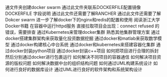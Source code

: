 通文件夹创建docker swarm
通过此文件夹联系DOCKERFILE配置镜像
DOCKERFILE 字段说明
通过此文件还需要了解RANCHER
通过此文件还需要了解Dokcer swarm
进一步了解docker下的nginx和redis的配置和使用
阅读浙江大学Docker书籍
在容器中运行httpd服务
直接拉取项目会出现：connect refused 的错误，需要排查
通过Kubernetes来管理docker集群
熟悉其他集群管理方案
通过docker搭建集群架构来获取量化投资数据挖掘
通过docker和matlab来获取数学模型
通过docker构建核心中台系统
通过docker和kubernetes来搭建容器化集群
通过docker封装python项目
通过docker封装c++项目
如何把项目进行合理的拆封然后分别通过docker进行包裹运行
如何解决不同项目的容器通信
如何解决项目资源的版权问题
如何解决数据中台的组织结构问题
如何通过UML构建系统设计
如何进行良好的数据库设计
通过UML进行良好的软件架构和系统架构设计

